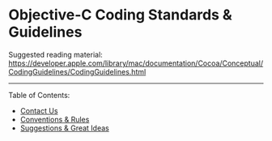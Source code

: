 Objective-C Coding Standards & Guidelines
=========================================

Suggested reading material: https://developer.apple.com/library/mac/documentation/Cocoa/Conceptual/CodingGuidelines/CodingGuidelines.html

***

Table of Contents:
* [Contact Us](contact-us.md)
* [Conventions & Rules](rules.md)
* [Suggestions & Great Ideas](suggestions.md)